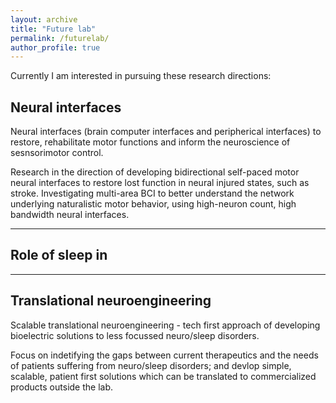 ```yaml
---
layout: archive
title: "Future lab"
permalink: /futurelab/
author_profile: true
---
```

Currently I am interested in pursuing these research directions:

## Neural interfaces
Neural interfaces (brain computer interfaces and peripherical interfaces) to restore, rehabilitate motor functions and inform the neuroscience of sesnsorimotor control.

Research in the direction of developing bidirectional self-paced motor neural interfaces to restore lost function in neural injured states, such as stroke. 
Investigating multi-area BCI to better understand the network underlying naturalistic motor behavior, using high-neuron count, high bandwidth neural interfaces.

---
## Role of sleep in 


---
## Translational neuroengineering 
Scalable translational neuroengineering - tech first approach of developing bioelectric solutions to less focussed neuro/sleep disorders. 

Focus on indetifying the gaps between current therapeutics and the needs of patients suffering from neuro/sleep disorders; and devlop simple, scalable, patient first solutions which can be translated to commercialized products outside the lab.
